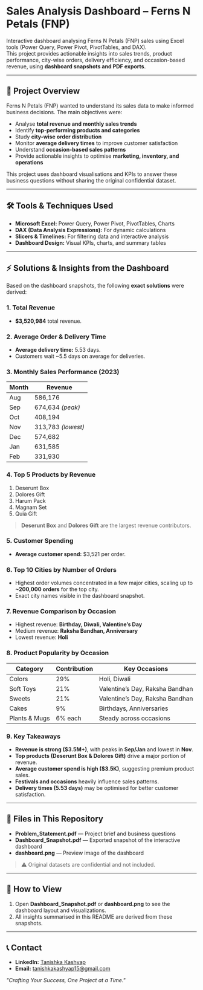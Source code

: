 # Sales Analysis Dashboard – Ferns N Petals (FNP)

Interactive dashboard analysing Ferns N Petals (FNP) sales using Excel tools (Power Query, Power Pivot, PivotTables, and DAX).  
This project provides actionable insights into sales trends, product performance, city-wise orders, delivery efficiency, and occasion-based revenue, using **dashboard snapshots and PDF exports**.

---

## 📌 Project Overview

Ferns N Petals (FNP) wanted to understand its sales data to make informed business decisions. The main objectives were:

- Analyse **total revenue and monthly sales trends**  
- Identify **top-performing products and categories**  
- Study **city-wise order distribution**  
- Monitor **average delivery times** to improve customer satisfaction  
- Understand **occasion-based sales patterns**  
- Provide actionable insights to optimise **marketing, inventory, and operations**

This project uses dashboard visualisations and KPIs to answer these business questions without sharing the original confidential dataset.

---

## 🛠️ Tools & Techniques Used

- **Microsoft Excel:** Power Query, Power Pivot, PivotTables, Charts  
- **DAX (Data Analysis Expressions):** For dynamic calculations  
- **Slicers & Timelines:** For filtering data and interactive analysis  
- **Dashboard Design:** Visual KPIs, charts, and summary tables  

---

## ⚡ Solutions & Insights from the Dashboard

Based on the dashboard snapshots, the following **exact solutions** were derived:

### **1. Total Revenue**
- **$3,520,984** total revenue.

### **2. Average Order & Delivery Time**
- **Average delivery time:** 5.53 days.  
- Customers wait ~5.5 days on average for deliveries.

### **3. Monthly Sales Performance (2023)**
| Month | Revenue |
|-------|---------|
| Aug   | 586,176 |
| Sep   | 674,634 *(peak)* |
| Oct   | 408,194 |
| Nov   | 313,783 *(lowest)* |
| Dec   | 574,682 |
| Jan   | 631,585 |
| Feb   | 331,930 |

### **4. Top 5 Products by Revenue**
1. Deserunt Box  
2. Dolores Gift  
3. Harum Pack  
4. Magnam Set  
5. Quia Gift  

> **Deserunt Box** and **Dolores Gift** are the largest revenue contributors.

### **5. Customer Spending**
- **Average customer spend:** $3,521 per order.

### **6. Top 10 Cities by Number of Orders**
- Highest order volumes concentrated in a few major cities, scaling up to **~200,000 orders** for the top city.  
- Exact city names visible in the dashboard snapshot.

### **7. Revenue Comparison by Occasion**
- Highest revenue: **Birthday, Diwali, Valentine’s Day**  
- Medium revenue: **Raksha Bandhan, Anniversary**  
- Lowest revenue: **Holi**

### **8. Product Popularity by Occasion**
| Category | Contribution | Key Occasions |
|----------|-------------|---------------|
| Colors | 29% | Holi, Diwali |
| Soft Toys | 21% | Valentine’s Day, Raksha Bandhan |
| Sweets | 21% | Valentine’s Day, Raksha Bandhan |
| Cakes | 9% | Birthdays, Anniversaries |
| Plants & Mugs | 6% each | Steady across occasions |

### **9. Key Takeaways**
- **Revenue is strong ($3.5M+)**, with peaks in **Sep/Jan** and lowest in **Nov**.  
- **Top products (Deserunt Box & Dolores Gift)** drive a major portion of revenue.  
- **Average customer spend is high ($3.5K)**, suggesting premium product sales.  
- **Festivals and occasions** heavily influence sales patterns.  
- **Delivery times (5.53 days)** may be optimised for better customer satisfaction.  

---

## 📂 Files in This Repository

- **Problem_Statement.pdf** — Project brief and business questions  
- **Dashboard_Snapshot.pdf** — Exported snapshot of the interactive dashboard  
- **dashboard.png** — Preview image of the dashboard  

> ⚠️ Original datasets are confidential and not included.

---

## 📖 How to View

1. Open **Dashboard_Snapshot.pdf** or **dashboard.png** to see the dashboard layout and visualizations.  
2. All insights summarised in this README are derived from these snapshots.

---

## 📞 Contact

- **LinkedIn:** [Tanishka Kashyap](https://www.linkedin.com/in/tanishkakashyap/)  
- **Email:** tanishkakashyap15@gmail.com  

*"Crafting Your Success, One Project at a Time."*
